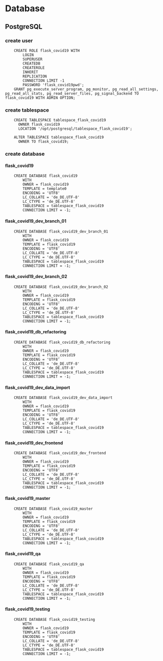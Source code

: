 # Database

## PostgreSQL

### create user

````PostgreSQL
    CREATE ROLE flask_covid19 WITH
        LOGIN
        SUPERUSER
        CREATEDB
        CREATEROLE
        INHERIT
        REPLICATION
        CONNECTION LIMIT -1
        PASSWORD 'flask_covid19pwd';
    GRANT pg_execute_server_program, pg_monitor, pg_read_all_settings, pg_read_all_stats, pg_read_server_files, pg_signal_backend TO flask_covid19 WITH ADMIN OPTION;
````

### create tablespace

````PostgreSQL
    CREATE TABLESPACE tablespace_flask_covid19
      OWNER flask_covid19
      LOCATION '/opt/postgresql/tablespace_flask_covid19';

    ALTER TABLESPACE tablespace_flask_covid19
      OWNER TO flask_covid19;
````

### create database

#### flask_covid19

````PostgreSQL
    CREATE DATABASE flask_covid19
        WITH
        OWNER = flask_covid19
        TEMPLATE = template0
        ENCODING = 'UTF8'
        LC_COLLATE = 'de_DE.UTF-8'
        LC_CTYPE = 'de_DE.UTF-8'
        TABLESPACE = tablespace_flask_covid19
        CONNECTION LIMIT = -1;
````

#### flask_covid19_dev_branch_01

````PostgreSQL
    CREATE DATABASE flask_covid19_dev_branch_01
        WITH
        OWNER = flask_covid19
        TEMPLATE = flask_covid19
        ENCODING = 'UTF8'
        LC_COLLATE = 'de_DE.UTF-8'
        LC_CTYPE = 'de_DE.UTF-8'
        TABLESPACE = tablespace_flask_covid19
        CONNECTION LIMIT = -1;
````

#### flask_covid19_dev_branch_02

````PostgreSQL
    CREATE DATABASE flask_covid19_dev_branch_02
        WITH
        OWNER = flask_covid19
        TEMPLATE = flask_covid19
        ENCODING = 'UTF8'
        LC_COLLATE = 'de_DE.UTF-8'
        LC_CTYPE = 'de_DE.UTF-8'
        TABLESPACE = tablespace_flask_covid19
        CONNECTION LIMIT = -1;
````

#### flask_covid19_db_refactoring

````PostgreSQL
    CREATE DATABASE flask_covid19_db_refactoring
        WITH
        OWNER = flask_covid19
        TEMPLATE = flask_covid19
        ENCODING = 'UTF8'
        LC_COLLATE = 'de_DE.UTF-8'
        LC_CTYPE = 'de_DE.UTF-8'
        TABLESPACE = tablespace_flask_covid19
        CONNECTION LIMIT = -1;
````

#### flask_covid19_dev_data_import

````PostgreSQL
    CREATE DATABASE flask_covid19_dev_data_import
        WITH
        OWNER = flask_covid19
        TEMPLATE = flask_covid19
        ENCODING = 'UTF8'
        LC_COLLATE = 'de_DE.UTF-8'
        LC_CTYPE = 'de_DE.UTF-8'
        TABLESPACE = tablespace_flask_covid19
        CONNECTION LIMIT = -1;

````

#### flask_covid19_dev_frontend

````PostgreSQL
    CREATE DATABASE flask_covid19_dev_frontend
        WITH
        OWNER = flask_covid19
        TEMPLATE = flask_covid19
        ENCODING = 'UTF8'
        LC_COLLATE = 'de_DE.UTF-8'
        LC_CTYPE = 'de_DE.UTF-8'
        TABLESPACE = tablespace_flask_covid19
        CONNECTION LIMIT = -1;

````

#### flask_covid19_master

````PostgreSQL
    CREATE DATABASE flask_covid19_master
        WITH
        OWNER = flask_covid19
        TEMPLATE = flask_covid19
        ENCODING = 'UTF8'
        LC_COLLATE = 'de_DE.UTF-8'
        LC_CTYPE = 'de_DE.UTF-8'
        TABLESPACE = tablespace_flask_covid19
        CONNECTION LIMIT = -1;

````

#### flask_covid19_qa

````PostgreSQL
    CREATE DATABASE flask_covid19_qa
        WITH
        OWNER = flask_covid19
        TEMPLATE = flask_covid19
        ENCODING = 'UTF8'
        LC_COLLATE = 'de_DE.UTF-8'
        LC_CTYPE = 'de_DE.UTF-8'
        TABLESPACE = tablespace_flask_covid19
        CONNECTION LIMIT = -1;

````

#### flask_covid19_testing

````PostgreSQL
    CREATE DATABASE flask_covid19_testing
        WITH
        OWNER = flask_covid19
        TEMPLATE = flask_covid19
        ENCODING = 'UTF8'
        LC_COLLATE = 'de_DE.UTF-8'
        LC_CTYPE = 'de_DE.UTF-8'
        TABLESPACE = tablespace_flask_covid19
        CONNECTION LIMIT = -1;

````
